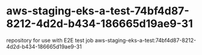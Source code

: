 # aws-staging-eks-a-test-74bf4d87-8212-4d2d-b434-186665d19ae9-31
repository for use with E2E test job aws-staging-eks-a-test:74bf4d87-8212-4d2d-b434-186665d19ae9-31
